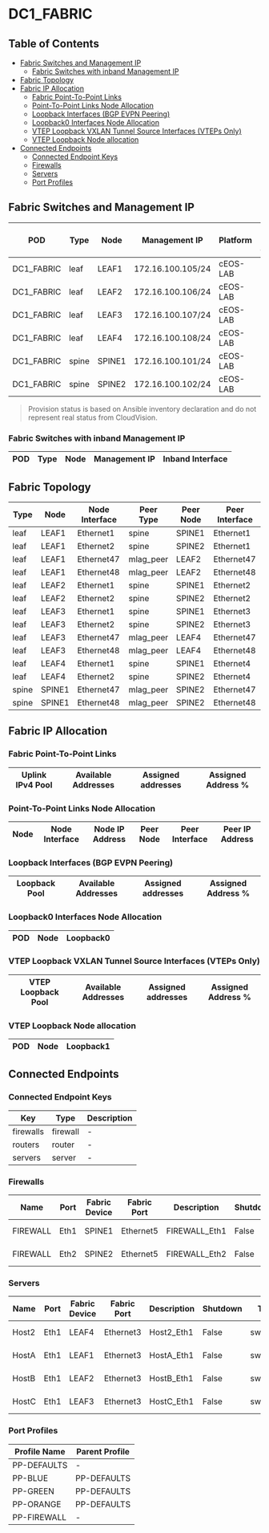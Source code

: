 # DC1_FABRIC

## Table of Contents

- [Fabric Switches and Management IP](#fabric-switches-and-management-ip)
  - [Fabric Switches with inband Management IP](#fabric-switches-with-inband-management-ip)
- [Fabric Topology](#fabric-topology)
- [Fabric IP Allocation](#fabric-ip-allocation)
  - [Fabric Point-To-Point Links](#fabric-point-to-point-links)
  - [Point-To-Point Links Node Allocation](#point-to-point-links-node-allocation)
  - [Loopback Interfaces (BGP EVPN Peering)](#loopback-interfaces-bgp-evpn-peering)
  - [Loopback0 Interfaces Node Allocation](#loopback0-interfaces-node-allocation)
  - [VTEP Loopback VXLAN Tunnel Source Interfaces (VTEPs Only)](#vtep-loopback-vxlan-tunnel-source-interfaces-vteps-only)
  - [VTEP Loopback Node allocation](#vtep-loopback-node-allocation)
- [Connected Endpoints](#connected-endpoints)
  - [Connected Endpoint Keys](#connected-endpoint-keys)
  - [Firewalls](#firewalls)
  - [Servers](#servers)
  - [Port Profiles](#port-profiles)

## Fabric Switches and Management IP

| POD | Type | Node | Management IP | Platform | Provisioned in CloudVision | Serial Number |
| --- | ---- | ---- | ------------- | -------- | -------------------------- | ------------- |
| DC1_FABRIC | leaf | LEAF1 | 172.16.100.105/24 | cEOS-LAB | Provisioned | - |
| DC1_FABRIC | leaf | LEAF2 | 172.16.100.106/24 | cEOS-LAB | Provisioned | - |
| DC1_FABRIC | leaf | LEAF3 | 172.16.100.107/24 | cEOS-LAB | Provisioned | - |
| DC1_FABRIC | leaf | LEAF4 | 172.16.100.108/24 | cEOS-LAB | Provisioned | - |
| DC1_FABRIC | spine | SPINE1 | 172.16.100.101/24 | cEOS-LAB | Provisioned | - |
| DC1_FABRIC | spine | SPINE2 | 172.16.100.102/24 | cEOS-LAB | Provisioned | - |

> Provision status is based on Ansible inventory declaration and do not represent real status from CloudVision.

### Fabric Switches with inband Management IP

| POD | Type | Node | Management IP | Inband Interface |
| --- | ---- | ---- | ------------- | ---------------- |

## Fabric Topology

| Type | Node | Node Interface | Peer Type | Peer Node | Peer Interface |
| ---- | ---- | -------------- | --------- | ----------| -------------- |
| leaf | LEAF1 | Ethernet1 | spine | SPINE1 | Ethernet1 |
| leaf | LEAF1 | Ethernet2 | spine | SPINE2 | Ethernet1 |
| leaf | LEAF1 | Ethernet47 | mlag_peer | LEAF2 | Ethernet47 |
| leaf | LEAF1 | Ethernet48 | mlag_peer | LEAF2 | Ethernet48 |
| leaf | LEAF2 | Ethernet1 | spine | SPINE1 | Ethernet2 |
| leaf | LEAF2 | Ethernet2 | spine | SPINE2 | Ethernet2 |
| leaf | LEAF3 | Ethernet1 | spine | SPINE1 | Ethernet3 |
| leaf | LEAF3 | Ethernet2 | spine | SPINE2 | Ethernet3 |
| leaf | LEAF3 | Ethernet47 | mlag_peer | LEAF4 | Ethernet47 |
| leaf | LEAF3 | Ethernet48 | mlag_peer | LEAF4 | Ethernet48 |
| leaf | LEAF4 | Ethernet1 | spine | SPINE1 | Ethernet4 |
| leaf | LEAF4 | Ethernet2 | spine | SPINE2 | Ethernet4 |
| spine | SPINE1 | Ethernet47 | mlag_peer | SPINE2 | Ethernet47 |
| spine | SPINE1 | Ethernet48 | mlag_peer | SPINE2 | Ethernet48 |

## Fabric IP Allocation

### Fabric Point-To-Point Links

| Uplink IPv4 Pool | Available Addresses | Assigned addresses | Assigned Address % |
| ---------------- | ------------------- | ------------------ | ------------------ |

### Point-To-Point Links Node Allocation

| Node | Node Interface | Node IP Address | Peer Node | Peer Interface | Peer IP Address |
| ---- | -------------- | --------------- | --------- | -------------- | --------------- |

### Loopback Interfaces (BGP EVPN Peering)

| Loopback Pool | Available Addresses | Assigned addresses | Assigned Address % |
| ------------- | ------------------- | ------------------ | ------------------ |

### Loopback0 Interfaces Node Allocation

| POD | Node | Loopback0 |
| --- | ---- | --------- |

### VTEP Loopback VXLAN Tunnel Source Interfaces (VTEPs Only)

| VTEP Loopback Pool | Available Addresses | Assigned addresses | Assigned Address % |
| --------------------- | ------------------- | ------------------ | ------------------ |

### VTEP Loopback Node allocation

| POD | Node | Loopback1 |
| --- | ---- | --------- |

## Connected Endpoints

### Connected Endpoint Keys

| Key | Type | Description |
| --- | ---- | ----------- |
| firewalls | firewall | - |
| routers | router | - |
| servers | server | - |

### Firewalls

| Name | Port | Fabric Device | Fabric Port | Description | Shutdown | Type | Mode | VLANs | Profile |
| ---- | ---- | ------------- | ------------| ----------- | -------- | ---- | ---- | ----- | ------- |
| FIREWALL | Eth1 | SPINE1 | Ethernet5 | FIREWALL_Eth1 | False | switched | trunk | 10,20,30 | PP-FIREWALL |
| FIREWALL | Eth2 | SPINE2 | Ethernet5 | FIREWALL_Eth2 | False | switched | trunk | 10,20,30 | PP-FIREWALL |

### Servers

| Name | Port | Fabric Device | Fabric Port | Description | Shutdown | Type | Mode | VLANs | Profile |
| ---- | ---- | ------------- | ------------| ----------- | -------- | ---- | ---- | ----- | ------- |
| Host2 | Eth1 | LEAF4 | Ethernet3 | Host2_Eth1 | False | switched | access | 30 | PP-ORANGE |
| HostA | Eth1 | LEAF1 | Ethernet3 | HostA_Eth1 | False | switched | access | 10 | PP-BLUE |
| HostB | Eth1 | LEAF2 | Ethernet3 | HostB_Eth1 | False | switched | access | 20 | PP-GREEN |
| HostC | Eth1 | LEAF3 | Ethernet3 | HostC_Eth1 | False | switched | access | 10 | PP-BLUE |

### Port Profiles

| Profile Name | Parent Profile |
| ------------ | -------------- |
| PP-DEFAULTS | - |
| PP-BLUE | PP-DEFAULTS |
| PP-GREEN | PP-DEFAULTS |
| PP-ORANGE | PP-DEFAULTS |
| PP-FIREWALL | - |
